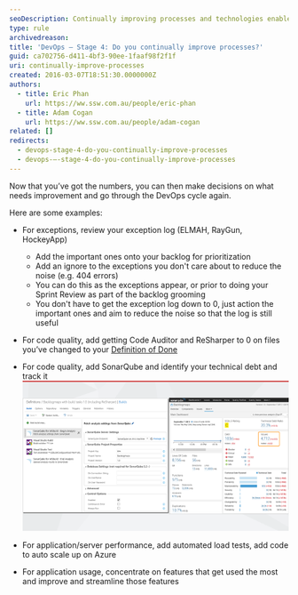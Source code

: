 ```yaml
---
seoDescription: Continually improving processes and technologies enables efficient DevOps practices and enhanced software quality through continuous learning and iteration.
type: rule
archivedreason:
title: 'DevOps – Stage 4: Do you continually improve processes?'
guid: ca702756-d411-4bf3-90ee-1faaf98f2f1f
uri: continually-improve-processes
created: 2016-03-07T18:51:30.0000000Z
authors:
  - title: Eric Phan
    url: https://ww.ssw.com.au/people/eric-phan
  - title: Adam Cogan
    url: https://ww.ssw.com.au/people/adam-cogan
related: []
redirects:
  - devops-stage-4-do-you-continually-improve-processes
  - devops-–-stage-4-do-you-continually-improve-processes
---
```


Now that you’ve got the numbers, you can then make decisions on what needs improvement and go through the DevOps cycle again.

Here are some examples:

<!--endintro-->

- For exceptions, review your exception log (ELMAH, RayGun, HockeyApp)

  - Add the important ones onto your backlog for prioritization
  - Add an ignore to the exceptions you don't care about to reduce the noise (e.g. 404 errors)
  - You can do this as the exceptions appear, or prior to doing your Sprint Review as part of the backlog grooming
  - You don't have to get the exception log down to 0, just action the important ones and aim to reduce the noise so that the log is still useful

- For code quality, add getting Code Auditor and ReSharper to 0 on files you’ve changed to your [Definition of Done](/definition-of-done)

- For code quality, add SonarQube and identify your technical debt and track it
  ![](improve-processes.png)

- For application/server performance, add automated load tests, add code to auto scale up on Azure

- For application usage, concentrate on features that get used the most and improve and streamline those features
